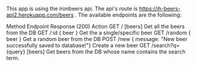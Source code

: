 This app is using the ironbeers api. The api's route is https://ih-beers-api2.herokuapp.com/beers . The available endpoints are the following:

Method Endpoint Response (200) Action
GET / [beers] Get all the beers from the DB
GET /:id { beer } Get the a single/specific beer
GET /random { beer } Get a random beer from the DB
POST /new { message: "New beer successfully saved to database!"} Create a new beer
GET /search?q={query} [beers] Get beers from the DB whose name contains the search term.
